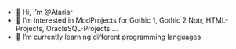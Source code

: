 - 👋 Hi, I’m @Atariar
- 👀 I’m interested in ModProjects for Gothic 1, Gothic 2 Notr, HTML-Projects, OracleSQL-Projects ...
- 🌱 I’m currently learning different programming languages

<!---
Atariar/Atariar is a ✨ special ✨ repository because its `README.md` (this file) appears on your GitHub profile.
You can click the Preview link to take a look at your changes.
--->
